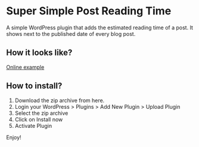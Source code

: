 # Super Simple Post Reading Time
A simple WordPress plugin that adds the estimated reading time of a post. It shows next to the published date of every blog post.

## How it looks like?
[Online example](https://radubraniscan.com/super-simple-post-reading-time-a-wordpress-plugin/)

## How to install?
1. Download the zip archive from here.
2. Login your WordPress > Plugins > Add New Plugin > Upload Plugin
3. Select the zip archive
4. Click on Install now
5. Activate Plugin

Enjoy!